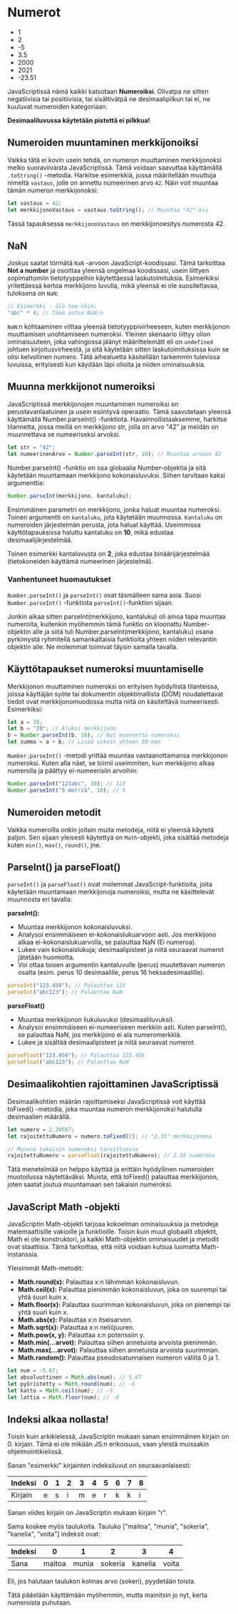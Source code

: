 # Numerot

- 1
- 2
- -5
- 3.5
- 2000
- 2021
- -23.51

JavaScriptissä nämä kaikki katsotaan **Numeroiksi**. Olivatpa ne sitten negatiivisia tai positiivisia, tai sisältivätpä ne desimaalipilkun tai ei, ne kuuluvat numeroiden kategoriaan.

**Desimaaliluvussa käytetään pistettä ei pilkkua!**

## Numeroiden muuntaminen merkkijonoiksi

Vaikka tätä ei kovin usein tehdä, on numeron muuttaminen merkkijonoksi melko suoraviivaista JavaScriptissä. Tämä voidaan saavuttaa käyttämällä `.toString()` -metodia. Harkitse esimerkkiä, jossa määritellään muuttuja nimeltä `vastaus`, jolle on annettu numeerinen arvo `42`. Näin voit muuntaa tämän numeron merkkijonoksi:

```js
let vastaus = 42;
let merkkijonoVastaus = vastaus.toString(); // Muuntaa "42":ksi
```

Tässä tapauksessa `merkkijonoVastaus` on merkkijonoesitys numerosta 42.

## NaN

Joskus saatat törmätä `NaN` -arvoon JavaScript-koodissasi. Tämä tarkoittaa **Not a number** ja osoittaa yleensä ongelmaa koodissasi, usein liittyen sopimattomiin tietotyyppeihin käytettäessä laskutoimituksia. Esimerkiksi yritettäessä kertoa merkkijono luvulla, mikä yleensä ei ole suositeltavaa, tuloksena on `NaN`:

```js
// Esimerkki - älä tee näin:
"abc" * 4; // Tämä antaa NaN:n
```

`NaN`:n kohtaaminen viittaa yleensä tietotyyppivirheeseen, kuten merkkijonon muuttamisen unohtamiseen numeroksi. Yleinen skenaario liittyy olion ominaisuuteen, joka vahingossa jäänyt määrittelemätt eli on `undefined` johtuen kirjoitusvirheestä, ja sitä käytetään sitten laskutoimituksissa kuin se olisi kelvollinen numero. Tätä aihealuetta käsitellään tarkemmin tulevissa luvuissa, erityisesti kun käydään läpi olioita ja niiden ominaisuuksia.

## Muunna merkkijonot numeroiksi

JavaScriptissä merkkijonojen muuntaminen numeroiksi on perustavanlaatuinen ja usein esiintyvä operaatio. Tämä saavutetaan yleensä käyttämällä Number.parseInt() -funktiota. Havainnollistaaksemme, harkitse tilannetta, jossa meillä on merkkijono str, jolla on arvo "42" ja meidän on muunnettava se numeeriseksi arvoksi.

```js
let str = "42";
let numeerinenArvo = Number.parseInt(str, 10); // Muuntaa arvoon 42
```

Number.parseInt() -funktio on osa globaalia Number-objektia ja sitä käytetään muuntamaan merkkijono kokonaisluvuksi. Siihen tarvitaan kaksi argumenttia:

```js
Number.parseInt(merkkijono, kantaluku);
```

Ensimmäinen parametri on merkkijono, jonka haluat muuntaa numeroksi. Toinen argumentti on `kantaluku`, jota käytetään muunnossa.
`Kantaluku` on numeroiden järjestelmän perusta, jota haluat käyttää. Useimmissa käyttötapauksissa haluttu kantaluku on **10**, mikä edustaa desimaalijärjestelmää.

Toinen esimerkki kantaluvusta on **2**, joka edustaa binäärijärjestelmää (tietokoneiden käyttämä numeerinen järjestelmä).

### Vanhentuneet huomautukset

`Number.parseInt()` ja `parseInt()` ovat täsmälleen sama asia. Suosi `Number.parseInt()` -funktiota `parseInt()`-funktion sijaan.

Jonkin aikaa sitten parseInt(merkkijono, kantaluku) oli ainoa tapa muuntaa numeroita, kuitenkin myöhemmin tämä funktio on kloonattu Number-objektin alle ja siitä tuli Number.parseInt(merkkijono, kantaluku) osana pyrkimystä ryhmitellä samankaltaisia funktioita yhteen niiden relevantin objektin alle. Ne molemmat toimivat täysin samalla tavalla.

## Käyttötapaukset numeroksi muuntamiselle

Merkkijonon muuttaminen numeroksi on erityisen hyödyllistä tilanteissa, joissa käyttäjän syöte tai dokumentin objektimallista (DOM) noudatettavat tiedot ovat merkkijonomuodossa mutta niitä on käsiteltävä numeerisesti. Esimerkiksi:

```js
let a = 10;
let b = "20"; // Aluksi merkkijono
b = Number.parseInt(b, 10); // Nyt muunnettu numeroksi
let summa = a + b; // Lisää oikein yhteen 30:een
```

`Number.parseInt()` -metodi yrittää muuntaa vastaanottamansa merkkijonon numeroksi. Kuten alla näet, se toimii useimmiten, kun merkkijono alkaa numerolla ja päättyy ei-numeerisiin arvoihin:

```js
Number.parseInt("123abc", 10); // 123
Number.parseInt("5 metriä", 10); // 5
```

## Numeroiden metodit

Vaikka numeroilla onkin joitain muita metodeja, niitä ei yleensä käytetä paljon. Sen sijaan yleisesti käytettyä on `Math`-objekti, joka sisältää metodeja kuten `min()`, `max()`, `round()`, jne.

## ParseInt() ja parseFloat()

`parseInt()` ja `parseFloat()` ovat molemmat JavaScript-funktioita, joita käytetään muuntamaan merkkijonoja numeroiksi, mutta ne käsittelevät muunnosta eri tavalla:

**parseInt():**

- Muuntaa merkkijonon kokonaisluvuksi.
- Analysoi ensimmäiseen ei-kokonaislukuarvoon asti. Jos merkkijono alkaa ei-kokonaislukuarvolla, se palauttaa NaN (Ei numeroa).
- Lukee vain kokonaislukuja; desimaalipisteet ja niitä seuraavat numerot jätetään huomiotta.
- Voi ottaa toisen argumentin kantaluvulle (perus) muutettavan numeron osalta (esim. perus 10 desimaalille, perus 16 heksadesimaalille).

```js
parseInt("123.456"); // Palauttaa 123
parseInt("abc123"); // Palauttaa NaN
```

**parseFloat()**

- Muuntaa merkkijonon liukuluvuksi (desimaaliluvuksi).
- Analysoi ensimmäiseen ei-numeeriseen merkkiin asti. Kuten parseInt(), se palauttaa NaN, jos merkkijono ei ala numeromerkkiä.
- Lukee ja sisältää desimaalipisteet ja niitä seuraavat numerot.

```js
parseFloat("123.456"); // Palauttaa 123.456
parseFloat("abc123"); // Palauttaa NaN
```

## Desimaalikohtien rajoittaminen JavaScriptissä

Desimaalikohtien määrän rajoittamiseksi JavaScriptissä voit käyttää toFixed() -metodia, joka muuntaa numeron merkkijonoksi halutulla desimaalien määrällä.

```js
let numero = 2.34567;
let rajoitettuNumero = numero.toFixed(2); // "2.35" merkkijonona

// Muunna takaisin numeroksi tarvittaessa
rajoitettuNumero = parseFloat(rajoitettuNumero); // 2.35 numerona
```

Tätä menetelmää on helppo käyttää ja erittäin hyödyllinen numeroiden muotoilussa näytettäväksi. Muista, että toFixed() palauttaa merkkijonon, joten saatat joutua muuntamaan sen takaisin numeroksi.

## JavaScript Math -objekti

JavaScriptin Math-objekti tarjoaa kokoelman ominaisuuksia ja metodeja matemaattisille vakioille ja funktioille. Toisin kuin muut globaalit objektit, Math ei ole konstruktori, ja kaikki Math-objektin ominaisuudet ja metodit ovat staattisia. Tämä tarkoittaa, että niitä voidaan kutsua luomatta Math-instanssia.

Yleisimmät Math-metodit:

- **Math.round(x):** Palauttaa x:n lähimmän kokonaisluvun.
- **Math.ceil(x):** Palauttaa pienimmän kokonaisluvun, joka on suurempi tai yhtä suuri kuin x.
- **Math.floor(x):** Palauttaa suurimman kokonaisluvun, joka on pienempi tai yhtä suuri kuin x.
- **Math.abs(x):** Palauttaa x:n itseisarvon.
- **Math.sqrt(x):** Palauttaa x:n neliöjuuren.
- **Math.pow(x, y):** Palauttaa x:n potenssiin y.
- **Math.min(…arvot):** Palauttaa siihen annetuista arvoista pienimmän.
- **Math.max(…arvot):** Palauttaa siihen annetuista arvoista suurimman.
- **Math.random():** Palauttaa pseudosatunnaisen numeron väliltä 0 ja 1.

```js
let num = -5.67;
let absoluuttinen = Math.abs(num); // 5.67
let pyöristetty = Math.round(num); // -6
let katto = Math.ceil(num); // -5
let lattia = Math.floor(num); // -6
```

## Indeksi alkaa nollasta!

Toisin kuin arkikielessä, JavaScriptin mukaan sanan ensimmäinen kirjain on 0. kirjain. Tämä ei ole mikään JS:n erikoisuus, vaan yleistä muissakin ohjelmointikielissä.

Sanan "esimerkki" kirjainten indeksiluvut on seuraavanlaisesti:

| Indeksi | 0   | 1   | 2   | 3   | 4   | 5   | 6   | 7   | 8   |
| ------- | --- | --- | --- | --- | --- | --- | --- | --- | --- |
| Kirjain | e   | s   | i   | m   | e   | r   | k   | k   | i   |

Sanan viides kirjain on JavaScriptin mukaan kirjain "r".

Sama koskee myös taulukoita. Tauluko ["maitoa", "munia", "sokeria", "kanelia", "voita"] indeksit ovat:

| Indeksi | 0      | 1     | 2       | 3       | 4     |
| ------- | ------ | ----- | ------- | ------- | ----- |
| Sana    | maitoa | munia | sokeria | kanelia | voita |

Eli, jos halutaan taulukon kolmas arvo (sokeri), pyydetään toista.

Tätä päästään käyttämään myöhemmin, mutta mainitsin jo nyt, kerta numeroista puhutaan.
